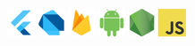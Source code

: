 <!-- ### Peace be upon you. ✨ _Welcome to my GitHub!_

Hey, This is <b>Sirojiddin</b>, and welcome to my Github profile. I've profound knowledge in <i>Mobile application development</i>. I love to solve problems and highly enthusiastic about learning new things and trying out new ideas. Furthermore, I am passionate about Learning New Technology and like to learn anything about different programming languages, frameworks, algorithms, data structures, design patterns.


Here are some ideas to get you started:
<ul>
<li>
     <b>🔭 Currently working on:</b>  <b><i>Android</i></b> (Java, Kotlin), <b><i>Cross-platform-App</b></i> (Flutter).
   </li>
  <li>
     <b>🌱 Getting better at:  </b>  Application UI and coding pattern.
   </li>
  <li>
     <b>🤔 Exploring: </b> Application design patterns and data security.
   </li>
   <li>
      <b>⚗️ Experimenting on: </b> Improving the efficiency of my code.
   </li>
   <li>
     <b>💬 Ask me about: </b> Anything tech related.
   </li>
 
   <li>
     <b>📫 How to reach me: </b> shoot a mail.
   </li>
   
   <li>
     <b>⚡ Fun fact:  </b> I honestly think mochas are the best beverage mankind has created.
   </li>
</ul>

![GitHub followers](https://img.shields.io/github/followers/sFisher611?logo=GitHub&style=for-the-badge)

<!-- <img align="right" alt="GIF" src="https://github.com/abhisheknaiidu/abhisheknaiidu/blob/master/code.gif?raw=true" width="500" height="320" /> -->
<!-- 
<a href="https://github.com/sFisher611">
 <img align="center" src="https://github-readme-stats.vercel.app/api?username=sFisher611&show_icons=true&theme=gotham&line_height=27" alt=" github stats"/>

## Languages & Frameworks :wrench: --> 
<p align="center">
	<img height="50" src="https://raw.githubusercontent.com/github/explore/80688e429a7d4ef2fca1e82350fe8e3517d3494d/topics/flutter/flutter.png">
    <img height="50" src="https://raw.githubusercontent.com/github/explore/80688e429a7d4ef2fca1e82350fe8e3517d3494d/topics/dart/dart.png">
    <img height="50" src="https://raw.githubusercontent.com/github/explore/80688e429a7d4ef2fca1e82350fe8e3517d3494d/topics/firebase/firebase.png">
    <img height="50" src="https://raw.githubusercontent.com/github/explore/80688e429a7d4ef2fca1e82350fe8e3517d3494d/topics/android/android.png">
    <img height="50" src="https://raw.githubusercontent.com/github/explore/80688e429a7d4ef2fca1e82350fe8e3517d3494d/topics/nodejs/nodejs.png">
    <img height="50" src="https://raw.githubusercontent.com/github/explore/80688e429a7d4ef2fca1e82350fe8e3517d3494d/topics/javascript/javascript.png">
</p>

<br/>

<!-- ## Let's Connect :coffee: -->
<!-- <p align="center">
	<a href="https://github.com/Soumyadeep21"><img height=50 src="./images/github.png" alt="GitHub"/></a>
	<a href="https://www.linkedin.com/in/soumyadeep-sinha-80362416b/"><img height=50 src="./images/linkedin.png" alt="LinkedIn"/></a>
	<a href="https://instagram.com/s.o.u.m.y.a.d.e.e.p/"><img height=50 src="./images/instagram.png" alt="instagram"/></a>
	<a href="https://twitter.com/IISoumyadeepII"><img height=50 src="./images/twitter.png" alt="Twitter"/></a>
    <a href="https://discordapp.com/users/299846223609987072/"><img height=50 src="./images/discord.png" alt="Discord"/></a>
   
</p>

<br/> -->

